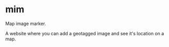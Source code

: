 # mim
Map image marker.

A website where you can add a geotagged image and see it's location on a map.
